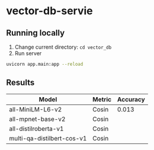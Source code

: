 # vector-db-servie

## Running locally

1. Change current directory: `cd vector_db` 
2. Run server
```bash
uvicorn app.main:app --reload
```

## Results

| Model                      | Metric | Accuracy |
| -------------------------- | ------ | -------- |
| all-MiniLM-L6-v2           | Cosin  | 0.013    |
| all-mpnet-base-v2          | Cosin  |          |
| all-distilroberta-v1       | Cosin  |          |
| multi-qa-distilbert-cos-v1 | Cosin  |          |

